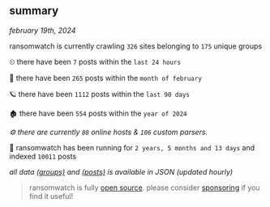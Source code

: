 
## summary
_february 19th, 2024_

ransomwatch is currently crawling `326` sites belonging to `175` unique groups

⏲ there have been `7` posts within the `last 24 hours`

🦈 there have been `265` posts within the `month of february`

🪐 there have been `1112` posts within the `last 90 days`

🏚 there have been `554` posts within the `year of 2024`

_⚙️ there are currently `88` online hosts & `106` custom parsers._

🦕 ransomwatch has been running for `2 years, 5 months and 13 days` and indexed `10011` posts

_all data  [(groups)](http://ransomwhat.telemetry.ltd/groups) and [(posts)](http://ransomwhat.telemetry.ltd/posts) is available in JSON (updated hourly)_

> ransomwatch is fully [open source](https://github.com/joshhighet/ransomwatch#ransomwatch--). please consider [sponsoring](https://github.com/sponsors/joshhighet) if you find it useful!

